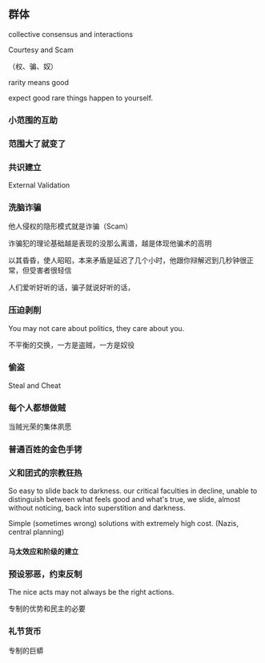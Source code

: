 ## 群体

collective consensus and interactions

Courtesy and Scam

（权、骗、奴）

rarity means good

expect good rare things happen to yourself.

### 小范围的互助

### 范围大了就变了

### 共识建立

External Validation

### 洗脑诈骗

他人侵权的隐形模式就是诈骗（Scam）

诈骗犯的理论基础越是表现的没那么离谱，越是体现他骗术的高明

以其昏昏，使人昭昭，本来矛盾是延迟了几个小时，他跟你辩解迟到几秒钟很正常，但受害者很轻信

人们爱听好听的话，骗子就说好听的话，

### 压迫剥削

You may not care about politics, they care about you.

不平衡的交换，一方是盗贼，一方是奴役

### 偷盗

Steal and Cheat

### 每个人都想做贼

当贼光荣的集体夙愿

### 普通百姓的金色手铐

### 义和团式的宗教狂热

So easy to slide back to darkness. our critical faculties in decline, unable to distinguish between what feels good and what's true, we slide, almost without noticing, back into superstition and darkness.

Simple (sometimes wrong) solutions with extremely high cost. (Nazis, central planning)

#### 马太效应和阶级的建立

### 预设邪恶，约束反制

The nice acts may not always be the right actions.

专制的优势和民主的必要

### 礼节货币

专制的巨蟒
